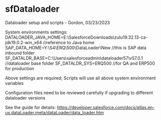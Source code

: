 # sfDataloader

Dataloader setup and scripts - Gordon, 03/23/2023

System environments settings:
DATALOADER_JAVA_HOME=E:\SalesforceDownloads\zulu19.32.13-ca-jdk19.0.2-win_x64  //reference to Java home
SAP_DATA_HOME=Y:\S4\ERQ\500\DataLoader\New    //this is SAP data inbound folder
SF_DATALDR_BASE=C:\Users\salesforceadmin\dataloader57\v57.0.1    //dataloader base folder
SF_DATALDR_SYS=ERQ500   //for QA and ERP500 for production

Above settings are required; Scripts will use all above system environment variables

Configuration files need to be reviewed carefully if upgrading to different dataloader versions

See the guide for details: https://developer.salesforce.com/docs/atlas.en-us.dataLoader.meta/dataLoader/data_loader.htm
